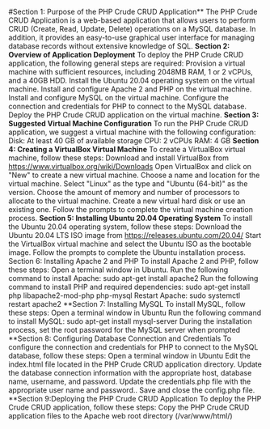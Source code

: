 #Section 1: Purpose of the PHP Crude CRUD Application**
The PHP Crude CRUD Application is a web-based application that allows users to perform CRUD (Create, Read, Update, Delete) operations on a MySQL database. In addition, it provides an easy-to-use graphical user interface for managing database records without extensive knowledge of SQL.
**Section 2: Overview of Application Deployment**
To deploy the PHP Crude CRUD application, the following general steps are required:
Provision a virtual machine with sufficient resources, including 2048MB RAM, 1 or 2 vCPUs, and a 40GB HDD.
Install the Ubuntu 20.04 operating system on the virtual machine.
Install and configure Apache 2 and PHP on the virtual machine.
Install and configure MySQL on the virtual machine.
Configure the connection and credentials for PHP to connect to the MySQL database.
Deploy the PHP Crude CRUD application on the virtual machine.
**Section 3: Suggested Virtual Machine Configuration**
To run the PHP Crude CRUD application, we suggest a virtual machine with the following configuration:
Disk: At least 40 GB of available storage
CPU: 2 vCPUs
RAM: 4 GB
**Section 4: Creating a VirtualBox Virtual Machine**
To create a VirtualBox virtual machine, follow these steps:
Download and install VirtualBox from https://www.virtualbox.org/wiki/Downloads
Open VirtualBox and click on "New" to create a new virtual machine.
Choose a name and location for the virtual machine.
Select "Linux" as the type and "Ubuntu (64-bit)" as the version.
Choose the amount of memory and number of processors to allocate to the virtual machine.
Create a new virtual hard disk or use an existing one.
Follow the prompts to complete the virtual machine creation process.
**Section 5: Installing Ubuntu 20.04 Operating System**
To install the Ubuntu 20.04 operating system, follow these steps:
Download the Ubuntu 20.04 LTS ISO image from https://releases.ubuntu.com/20.04/
Start the VirtualBox virtual machine and select the Ubuntu ISO as the bootable image.
Follow the prompts to complete the Ubuntu installation process.
Section 6: Installing Apache 2 and PHP
To install Apache 2 and PHP, follow these steps:
Open a terminal window in Ubuntu.
Run the following command to install Apache: sudo apt-get install apache2
Run the following command to install PHP and required dependencies: sudo apt-get install php libapache2-mod-php php-mysql
Restart Apache: sudo systemctl restart apache2
**Section 7: Installing MySQL
To install MySQL, follow these steps:
Open a terminal window in Ubuntu
Run the following command to install MySQL: sudo apt-get install mysql-server
During the installation process, set the root password for the MySQL server when prompted
**Section 8: Configuring Database Connection and Credentials
To configure the connection and credentials for PHP to connect to the MySQL database, follow these steps:
Open a terminal window in Ubuntu
Edit the index.html file located in the PHP Crude CRUD application directory.
Update the database connection information with the appropriate host, database name, username, and password.
Update the credentials.php file with the appropriate user name and password..
Save and close the config.php file.
**Section 9:Deploying the PHP Crude CRUD Application
To deploy the PHP Crude CRUD application, follow these steps:
Copy the PHP Crude CRUD application files to the Apache web root directory (/var/www/html/)

